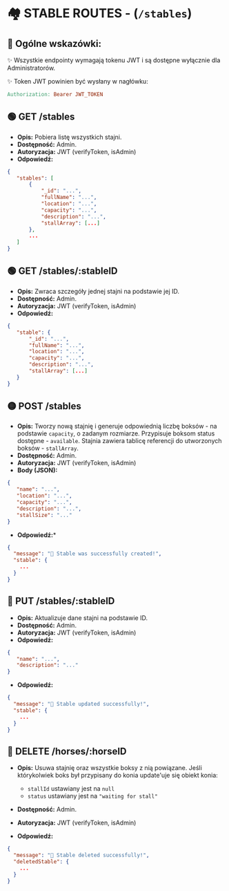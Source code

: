 # 🏘️ STABLE ROUTES - (`/stables`)

## 📣 Ogólne wskazówki:

 ✨ Wszystkie endpointy wymagają tokenu JWT i są dostępne wyłącznie dla Administratorów.

 ✨ Token JWT powinien być wysłany w nagłówku:
 ```makefile
 Authorization: Bearer JWT_TOKEN
```

## 🟢 GET /stables

 - **Opis:** Pobiera listę wszystkich stajni.
 - **Dostępność:** Admin.
 - **Autoryzacja:** JWT (verifyToken, isAdmin)
 - **Odpowiedź:**
 ```json
{
    "stables": [
        {
            "_id": "...",
            "fullName": "...",
            "location": "...",
            "capacity": "...",
            "description": "...",
            "stallArray": [...]
        },
        ...
    ]
}
```

## 🟢 GET /stables/:stableID

 - **Opis:** Zwraca szczegóły jednej stajni na podstawie jej ID.
 - **Dostępność:** Admin.
 - **Autoryzacja:** JWT (verifyToken, isAdmin)
 - **Odpowiedź:**
 ```json
{
    "stable": {
        "_id": "...",
        "fullName": "...",
        "location": "...",
        "capacity": "...",
        "description": "...",
        "stallArray": [...]
    }
}
```

## 🟡 POST /stables

 - **Opis:** Tworzy nową stajnię i generuje odpowiednią liczbę boksów - na podstawie `capacity`, o zadanym rozmiarze. Przypisuje boksom status dostępne - `available`. Stajnia zawiera tablicę referencji do utworzonych boksów - `stallArray`.
 - **Dostępność:** Admin.
 - **Autoryzacja:** JWT (verifyToken, isAdmin)
 - **Body (JSON):**
 ```json
{
    "name": "...",
    "location": "...",
    "capacity": "...",
    "description": "...",
    "stallSize": "..."
}
```

- **Odpowiedź:***
```json
{
  "message": "🍏 Stable was successfully created!",
  "stable": {
    ...
  }
}
```

## 🔵 PUT /stables/:stableID

 - **Opis:** Aktualizuje dane stajni na podstawie ID.
 - **Dostępność:** Admin.
 - **Autoryzacja:** JWT (verifyToken, isAdmin)
 - **Odpowiedź:**
 ```json
{
    "name": "...",
    "description": "..."
}
```
- **Odpowiedź:**
```JSON
{
  "message": "🍏 Stable updated successfully!",
  "stable": {
    ...
  }
}
```


## 🔴 DELETE /horses/:horseID

 - **Opis:** Usuwa stajnię oraz wszystkie boksy z nią powiązane. Jeśli którykolwiek boks był przypisany do konia update'uje się obiekt konia:

   - `stallId` ustawiany jest na `null`
   - `status` ustawiany jest na `"waiting for stall"` 
   
 - **Dostępność:** Admin.
 - **Autoryzacja:** JWT (verifyToken, isAdmin)
 - **Odpowiedź:** 
```json
{
  "message": "🍏 Stable deleted successfully!",
  "deletedStable": {
    ...
  }
}
```

